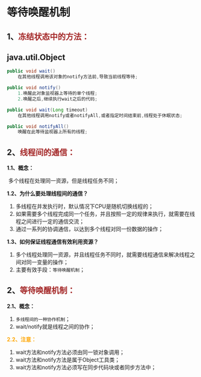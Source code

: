 # 等待唤醒机制

## 1、<span style="color:brown">冻结状态中的方法：</span>

## java.util.Object

```java
public void wait()
    在其他线程调用该对象的notify方法前,导致当前线程等待;
```

```java
public void notify()
    1.唤醒此对象监视器上等待的单个线程;
	2.唤醒之后,继续执行wait之后的代码;
```

```java
public void wait(Long timeout)
    在其他线程调用notify或者notifyAll,或者指定时间结束前,线程处于休眠状态;
```

```java
public void notifyAll()
    唤醒在此等待监视器上所有的线程;
```

## 2、<span style="color:brown">线程间的通信：</span>

**1.1、概念：**

​		多个线程在处理同一资源，但是线程任务不同；

**1.2、为什么要处理线程间的通信？**

1. 多线程在并发执行时，默认情况下CPU是随机切换线程的；
2. 如果需要多个线程完成同一个任务，并且按照一定的规律来执行，就需要在线程之间进行一定的通信交流；
3. 通过一系列的协调通信，以达到多个线程对同一份数据的操作；

**1.3、如何保证线程通信有效利用资源？**

1. 多个线程处理同一资源，并且线程任务不同时，就需要线程通信来解决线程之间对同一变量的操作；
2. 主要有效手段：`等待唤醒机制`；

## 2、<span style="color:brown">等待唤醒机制：</span>

**2.1、概念：**

1. `多线程间的一种协作机制`；
2. wait/notify就是线程之间的协作；

<span style="color:orange">**2.2、注意：**</span>

1. wait方法和notify方法必须由同一锁对象调用；
2. wait方法和notify方法是属于Object工具类；
3. wait方法和notify方法必须写在同步代码块或者同步方法中；
